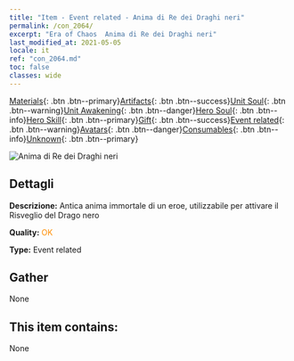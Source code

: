 ```yaml
---
title: "Item - Event related - Anima di Re dei Draghi neri"
permalink: /con_2064/
excerpt: "Era of Chaos  Anima di Re dei Draghi neri"
last_modified_at: 2021-05-05
locale: it
ref: "con_2064.md"
toc: false
classes: wide
---
```

 [Materials](/ItemsIT/){: .btn .btn--primary}[Artifacts](/ItemsIT/Artifacts/){: .btn .btn--success}[Unit Soul](/ItemsIT/UnitSoul/){: .btn .btn--warning}[Unit Awakening](/ItemsIT/UnitAwakening/){: .btn .btn--danger}[Hero Soul](/ItemsIT/HeroSoul/){: .btn .btn--info}[Hero Skill](/ItemsIT/HeroSkill/){: .btn .btn--primary}[Gift](/ItemsIT/Gift/){: .btn .btn--success}[Event related](/ItemsIT/Events/){: .btn .btn--warning}[Avatars](/ItemsIT/Avatars/){: .btn .btn--danger}[Consumables](/ItemsIT/Consumables/){: .btn .btn--info}[Unknown](/ItemsIT/Unknown/){: .btn .btn--primary}

 ![Anima di Re dei Draghi neri](/images/t/juexing_707.png)

## Dettagli
 **Descrizione:** Antica anima immortale di un eroe, utilizzabile per attivare il Risveglio del Drago nero

 **Quality:** <span style="color: #FF8C00">OK</span>

 **Type:** Event related

## Gather

  None

## This item contains:

  None

